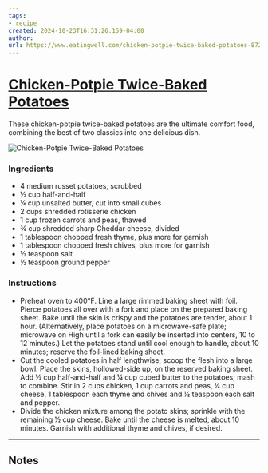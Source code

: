 ```yaml
---
tags: 
- recipe 
created: 2024-10-23T16:31:26.159-04:00
author: 
url: https://www.eatingwell.com/chicken-potpie-twice-baked-potatoes-8721904 
---
```


# [Chicken-Potpie Twice-Baked Potatoes](https://www.eatingwell.com/chicken-potpie-twice-baked-potatoes-8721904)

These chicken-potpie twice-baked potatoes are the ultimate comfort food, combining the best of two classics into one delicious dish.

![Chicken-Potpie Twice-Baked Potatoes](https://www.eatingwell.com/thmb/D6qQggiKKXGUKfvdfiUR2SySD7s=/1500x0/filters:no_upscale():max_bytes(150000):strip_icc()/EWL-Chicken-Pot-Pie-Twice-Baked-Potatoes-Hero-235_preview_maxWidth_4000_maxHeight_4000_ppi_300_quality_100-4680f02d9a294aa59b44969a3168d656.jpg)

### Ingredients

- 4 medium russet potatoes, scrubbed
- ½ cup half-and-half
- ¼ cup unsalted butter, cut into small cubes
- 2 cups shredded rotisserie chicken
- 1 cup frozen carrots and peas, thawed
- ¾ cup shredded sharp Cheddar cheese, divided
- 1 tablespoon chopped fresh thyme, plus more for garnish
- 1 tablespoon chopped fresh chives, plus more for garnish
- ½ teaspoon salt
- ½ teaspoon ground pepper

### Instructions

- Preheat oven to 400°F. Line a large rimmed baking sheet with foil. Pierce potatoes all over with a fork and place on the prepared baking sheet. Bake until the skin is crispy and the potatoes are tender, about 1 hour. (Alternatively, place potatoes on a microwave-safe plate; microwave on High until a fork can easily be inserted into centers, 10 to 12 minutes.) Let the potatoes stand until cool enough to handle, about 10 minutes; reserve the foil-lined baking sheet.
- Cut the cooled potatoes in half lengthwise; scoop the flesh into a large bowl. Place the skins, hollowed-side up, on the reserved baking sheet. Add ½ cup half-and-half and ¼ cup cubed butter to the potatoes; mash to combine. Stir in 2 cups chicken, 1 cup carrots and peas, ¼ cup cheese, 1 tablespoon each thyme and chives and ½ teaspoon each salt and pepper.
- Divide the chicken mixture among the potato skins; sprinkle with the remaining ½ cup cheese. Bake until the cheese is melted, about 10 minutes. Garnish with additional thyme and chives, if desired.

-----

## Notes
